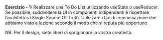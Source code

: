 **Esercizio - 1:** 
Realizzare una To Do List utilizzando useState o useReducer.
Se possibile, suddividere la UI in componenti indipendenti è rispettare l’architettura Single Source Of Truth.
Utilizzare i tipi di comunicazione che abbiamo visto a lezione secondo il modo che si reputa più opportuno.

NB. Per il design, siete liberi di sprigionare la vostra creatività.
